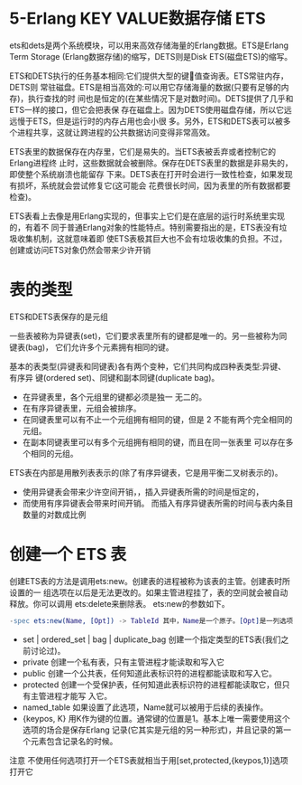 
# 5-Erlang KEY VALUE数据存储 ETS
ets和dets是两个系统模块，可以用来高效存储海量的Erlang数据。ETS是Erlang Term Storage (Erlang数据存储)的缩写，DETS则是Disk ETS(磁盘ETS)的缩写。



ETS和DETS执行的任务基本相同:它们提供大型的键值查询表。ETS常驻内存，DETS则 常驻磁盘。ETS是相当高效的:可以用它存储海量的数据(只要有足够的内存)，执行查找的时 间也是恒定的(在某些情况下是对数时间)。DETS提供了几乎和ETS一样的接口，但它会把表保 存在磁盘上。因为DETS使用磁盘存储，所以它远远慢于ETS，但是运行时的内存占用也会小很 多。另外，ETS和DETS表可以被多个进程共享，这就让跨进程的公共数据访问变得非常高效。



ETS表里的数据保存在内存里，它们是易失的。当ETS表被丢弃或者控制它的Erlang进程终 止时，这些数据就会被删除。保存在DETS表里的数据是非易失的，即使整个系统崩溃也能留存 下来。DETS表在打开时会进行一致性检查，如果发现有损坏，系统就会尝试修复它(这可能会 花费很长时间，因为表里的所有数据都要检查)。

ETS表看上去像是用Erlang实现的，但事实上它们是在底层的运行时系统里实现的，有着不 同于普通Erlang对象的性能特点。特别需要指出的是，ETS表没有垃圾收集机制，这就意味着即 使ETS表极其巨大也不会有垃圾收集的负担。不过，创建或访问ETS对象仍然会带来少许开销


# 表的类型
ETS和DETS表保存的是元组

一些表被称为异键表(set)，它们要求表里所有的键都是唯一的。另一些被称为同键表(bag)， 它们允许多个元素拥有相同的键。

基本的表类型(异键表和同键表)各有两个变种，它们共同构成四种表类型:异键、有序异 键(ordered set)、同键和副本同键(duplicate bag)。

- 在异键表里，各个元组里的键都必须是独一 无二的。
- 在有序异键表里，元组会被排序。
- 在同键表里可以有不止一个元组拥有相同的键，但是 2 不能有两个完全相同的元组。
- 在副本同键表里可以有多个元组拥有相同的键，而且在同一张表里 可以存在多个相同的元组。


ETS表在内部是用散列表表示的(除了有序异键表，它是用平衡二叉树表示的)。

- 使用异键表会带来少许空间开销，，插入异键表所需的时间是恒定的，
- 而使用有序异键表会带来时间开销。 而插入有序异键表所需的时间与表内条目数量的对数成比例



# 创建一个 ETS 表
创建ETS表的方法是调用ets:new。创建表的进程被称为该表的主管。创建表时所设置的一 组选项在以后是无法更改的。如果主管进程挂了，表的空间就会被自动释放。你可以调用 ets:delete来删除表。
ets:new的参数如下。
```erlang
-spec ets:new(Name, [Opt]) -> TableId 其中，Name是一个原子。[Opt]是一列选项，源于下面这些参数。 
```
- set | ordered_set | bag | duplicate_bag
    创建一个指定类型的ETS表(我们之前讨论过)。
- private
    创建一个私有表，只有主管进程才能读取和写入它
- public
    创建一个公共表，任何知道此表标识符的进程都能读取和写入它。
- protected
    创建一个受保护表，任何知道此表标识符的进程都能读取它，但只有主管进程才能写 入它。
- named_table
    如果设置了此选项，Name就可以被用于后续的表操作。
- {keypos, K}
    用K作为键的位置。通常键的位置是1。基本上唯一需要使用这个选项的场合是保存Erlang
记录(它其实是元组的另一种形式)，并且记录的第一个元素包含记录名的时候。

注意 不使用任何选项打开一个ETS表就相当于用[set,protected,{keypos,1}]选项打开它